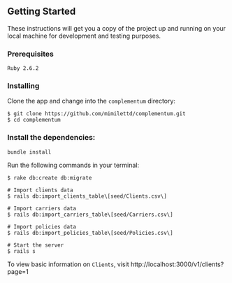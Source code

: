 ## Getting Started
These instructions will get you a copy of the project up and running on your local machine for development and testing purposes.

### Prerequisites
```
Ruby 2.6.2
```

### Installing
Clone the app and change into the `complementum` directory:

```
$ git clone https://github.com/mimilettd/complementum.git
$ cd complementum
```

### Install the dependencies:

```
bundle install
```

Run the following commands in your terminal:

```
$ rake db:create db:migrate

# Import clients data
$ rails db:import_clients_table\[seed/Clients.csv\]

# Import carriers data
$ rails db:import_carriers_table\[seed/Carriers.csv\]

# Import policies data
$ rails db:import_policies_table\[seed/Policies.csv\]

# Start the server
$ rails s

```

To view basic information on `Clients`, visit http://localhost:3000/v1/clients?page=1

